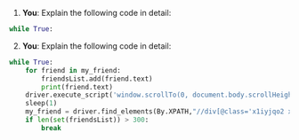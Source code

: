 1. **You**: Explain the following code in detail: 
```python
while True:
```
2. **You**: Explain the following code in detail: 
```python
while True:
    for friend in my_friend:
        friendsList.add(friend.text)
        print(friend.text)
    driver.execute_script('window.scrollTo(0, document.body.scrollHeight);')
    sleep(1)
    my_friend = driver.find_elements(By.XPATH,"//div[@class='x1iyjqo2 x1pi30zi']")
    if len(set(friendsList)) > 300:
        break
```